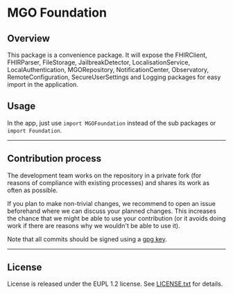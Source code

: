 # MGO Foundation

## Overview

This package is a convenience package. It will expose the FHIRClient, FHIRParser, FileStorage, JailbreakDetector, LocalisationService, LocalAuthentication, MGORepository, NotificationCenter, Observatory, RemoteConfiguration, SecureUserSettings and Logging packages for easy import in the application.

## Usage

In the app, just use `import MGOFoundation` instead of the sub packages or `import Foundation`. 

--- 

## Contribution process

The development team works on the repository in a private fork (for reasons of compliance with existing processes) and shares its work as often as possible.

If you plan to make non-trivial changes, we recommend to open an issue beforehand where we can discuss your planned changes. This increases the chance that we might be able to use your contribution (or it avoids doing work if there are reasons why we wouldn't be able to use it).

Note that all commits should be signed using a [gpg key](https://docs.github.com/en/authentication/managing-commit-signature-verification/adding-a-gpg-key-to-your-github-account).

--- 

## License

License is released under the EUPL 1.2 license. See [LICENSE.txt](https://github.com/minvws/nl-mgo-app-ios-private/blob/main/Packages/MGOFoundation/LICENSE.txt) for details.

